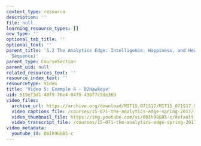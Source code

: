 ```yaml
---
content_type: resource
description: ''
file: null
learning_resource_types: []
ocw_type: ''
optional_tab_title: ''
optional_text: ''
parent_title: '1.2 The Analytics Edge: Intelligence, Happiness, and Health  (Lecture
  Sequence)'
parent_type: CourseSection
parent_uid: null
related_resources_text: ''
resource_index_text: ''
resourcetype: Video
title: 'Video 5: Example 4 - D2Hawkeye'
uid: 519ef3d1-40f9-76e4-0475-43bf7c9de369
video_files:
  archive_url: https://archive.org/download/MIT15.071S17/MIT15_071S17_Session_1.2.05_300k.mp4
  video_captions_file: /courses/15-071-the-analytics-edge-spring-2017/186a592ed6ac51f482502a1a67e68857_08Ih9GGB5-c.vtt
  video_thumbnail_file: https://img.youtube.com/vi/08Ih9GGB5-c/default.jpg
  video_transcript_file: /courses/15-071-the-analytics-edge-spring-2017/d0ed9f1520fb6814bd11200cb3afb938_08Ih9GGB5-c.pdf
video_metadata:
  youtube_id: 08Ih9GGB5-c
---
```

